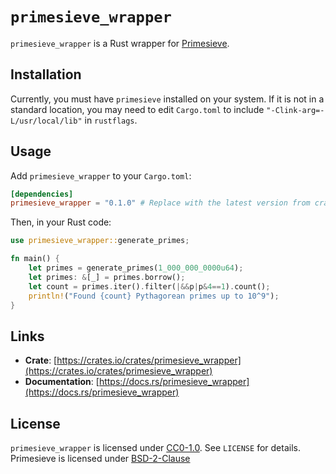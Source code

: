 # `primesieve_wrapper`

`primesieve_wrapper` is a Rust wrapper for [Primesieve](https://github.com/kimwalisch/primesieve).

## Installation

Currently, you must have `primesieve` installed on your system.
If it is not in a standard location, you may need to edit `Cargo.toml` to include `"-Clink-arg=-L/usr/local/lib"` in `rustflags`.

## Usage
Add `primesieve_wrapper` to your `Cargo.toml`:

```toml
[dependencies]
primesieve_wrapper = "0.1.0" # Replace with the latest version from crates.io
```

Then, in your Rust code:

```rust
use primesieve_wrapper::generate_primes;

fn main() {
	let primes = generate_primes(1_000_000_0000u64);
	let primes: &[_] = primes.borrow();
	let count = primes.iter().filter(|&&p|p&4==1).count();
	println!("Found {count} Pythagorean primes up to 10^9");
}
```

## Links
- **Crate**: [https://crates.io/crates/primesieve_wrapper](https://crates.io/crates/primesieve_wrapper)
- **Documentation**: [https://docs.rs/primesieve_wrapper](https://docs.rs/primesieve_wrapper)  

## License
`primesieve_wrapper` is licensed under [CC0-1.0](https://creativecommons.org/publicdomain/zero/1.0/legalcode.en). See `LICENSE` for details.
Primesieve is licensed under [BSD-2-Clause](https://opensource.org/license/bsd-2-clause)

